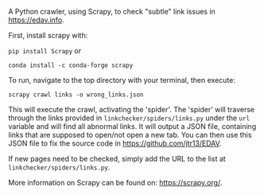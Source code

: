 A Python crawler, using Scrapy, to check "subtle" link issues in https://edav.info. 

First, install scrapy with: 

`pip install Scrapy` or 

`conda install -c conda-forge scrapy`

To run, navigate to the top directory with your terminal, then execute: 

`scrapy crawl links -o wrong_links.json`

This will execute the crawl, activating the 'spider'. The 'spider' will traverse through the links provided in `linkchecker/spiders/links.py` under the `url` variable and will find all abnormal links. It will output a JSON file, containing links that are supposed to open/not open a new tab. You can then use this JSON file to fix the source code in https://github.com/jtr13/EDAV.

If new pages need to be checked, simply add the URL to the list at `linkchecker/spiders/links.py`.

More information on Scrapy can be found on: https://scrapy.org/.